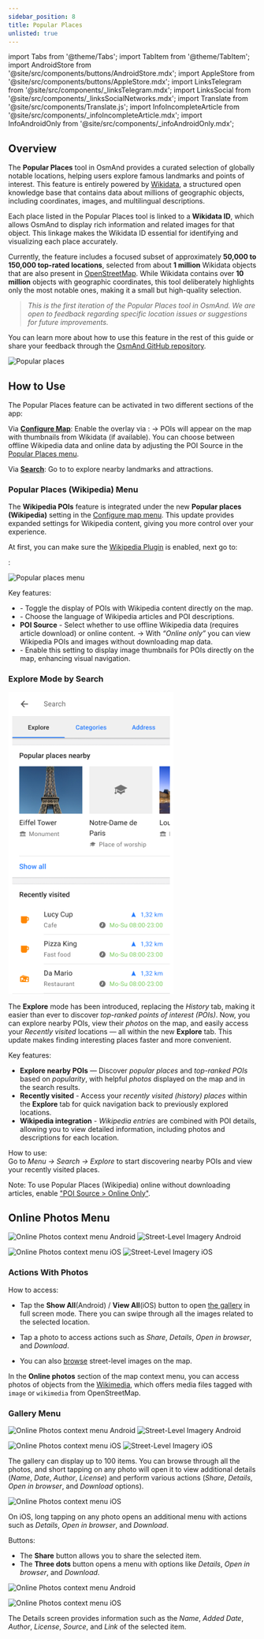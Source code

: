 ```yaml
---
sidebar_position: 8
title: Popular Places
unlisted: true
---
```


import Tabs from '@theme/Tabs';
import TabItem from '@theme/TabItem';
import AndroidStore from '@site/src/components/buttons/AndroidStore.mdx';
import AppleStore from '@site/src/components/buttons/AppleStore.mdx';
import LinksTelegram from '@site/src/components/_linksTelegram.mdx';
import LinksSocial from '@site/src/components/_linksSocialNetworks.mdx';
import Translate from '@site/src/components/Translate.js';
import InfoIncompleteArticle from '@site/src/components/_infoIncompleteArticle.mdx';
import InfoAndroidOnly from '@site/src/components/_infoAndroidOnly.mdx';

<InfoIncompleteArticle/>


## Overview

<InfoAndroidOnly/>

The **Popular Places** tool in OsmAnd provides a curated selection of globally notable locations, helping users explore famous landmarks and points of interest. This feature is entirely powered by [Wikidata](https://www.wikidata.org), a structured open knowledge base that contains data about millions of geographic objects, including coordinates, images, and multilingual descriptions.

Each place listed in the Popular Places tool is linked to a **Wikidata ID**, which allows OsmAnd to display rich information and related images for that object. This linkage makes the Wikidata ID essential for identifying and visualizing each place accurately.

Currently, the feature includes a focused subset of approximately **50,000 to 150,000 top-rated locations**, selected from about **1 million** Wikidata objects that are also present in [OpenStreetMap](https://www.openstreetmap.org). While Wikidata contains over **10 million** objects with geographic coordinates, this tool deliberately highlights only the most notable ones, making it a small but high-quality selection.

> *This is the first iteration of the Popular Places tool in OsmAnd. We are open to feedback regarding specific location issues or suggestions for future improvements.*

You can learn more about how to use this feature in the rest of this guide or share your feedback through the [OsmAnd GitHub repository](https://github.com/osmandapp/OsmAnd).

![Popular places](@site/static/img/map/popular_places/popular_places.png) 

## How to Use

The Popular Places feature can be activated in two different sections of the app:

Via [**Configure Map**](#popular-places-wikipedia-menu):
Enable the overlay via **<Translate android="true" ids="android_button_seq"/>**: *<Translate android="true" ids="shared_string_menu,configure_map,poi_osmwiki"/>*
→ POIs will appear on the map with thumbnails from Wikidata (if available). You can choose between offline Wikipedia data and online data by adjusting the POI Source in the [Popular Places menu](#popular-places-wikipedia-menu).

Via [**Search**](#explore-mode-by-search):
Go to  *<Translate android="true" ids="map_widget_search,search_categories,popular_places_nearby"/>* to explore nearby landmarks and attractions.



### Popular Places (Wikipedia) Menu

<InfoAndroidOnly/>

The **Wikipedia POIs** feature is integrated under the new **Popular places (Wikipedia)** setting in the [Configure map menu](./configure-map-menu.md). This update provides expanded settings for Wikipedia content, giving you more control over your experience.

At first, you can make sure the [Wikipedia Plugin](../plugins/wikipedia.md) is enabled, next go to: 

**<Translate android="true" ids="android_button_seq"/>**: *<Translate android="true" ids="shared_string_menu,configure_map,poi_osmwiki"/>*

![Popular places menu](@site/static/img/map/popular_places/popular_places_menu.png) 

Key features:

- **<Translate android="true" ids="poi_osmwiki"/>** - Toggle the display of POIs with Wikipedia content directly on the map.
- **<Translate android="true" ids="shared_string_language"/>** - Choose the language of Wikipedia articles and POI descriptions.
- **POI Source** - Select whether to use offline Wikipedia data (requires article download) or online content.
→ With _“Online only”_ you can view Wikipedia POIs and images without downloading map data.
- **<Translate android="true" ids="show_image_previews"/>** - Enable this setting to display image thumbnails for POIs directly on the map, enhancing visual navigation.


### Explore Mode by Search

<InfoAndroidOnly/>

![Explore Mode](../../../blog/2025-04-18-android-5-0/img/explore_search.png)

The **Explore** mode has been introduced, replacing the *History* tab, making it easier than ever to discover *top-ranked points of interest (POIs)*. Now, you can explore nearby POIs, view their *photos* on the map, and easily access your *Recently visited* locations — all within the new **Explore** tab. This update makes finding interesting places faster and more convenient.

Key features:

- **Explore nearby POIs** — Discover *popular places* and *top-ranked POIs* based on *popularity*, with helpful *photos* displayed on the map and in the search results.
- **Recently visited** - Access your *recently visited (history) places* within the **Explore** tab for quick navigation back to previously explored locations.
- **Wikipedia integration** - *Wikipedia entries* are combined with POI details, allowing you to view detailed information, including photos and descriptions for each location.

How to use:  
Go to *Menu → Search → Explore* to start discovering nearby POIs and view your recently visited places.

Note: To use Popular Places (Wikipedia) online without downloading articles, enable ["POI Source > Online Only"](#popular-places-wikipedia-menu).

## Online Photos Menu

<Tabs groupId="operating-systems">

<TabItem value="android" label="Android">  

![Online Photos context menu Android](@site/static/img/map/images_nearby_1_andr.png)   ![Street-Level Imagery Android](@site/static/img/map/street_level_imagery_andr.png)

</TabItem>

<TabItem value="ios" label="iOS">  

![Online Photos context menu iOS](@site/static/img/map/online_photo_ios.png)   ![Street-Level Imagery iOS](@site/static/img/map/street_level_imagery_ios.png)

</TabItem>

</Tabs>

### Actions With Photos

How to access:

- Tap the **Show All**(Android) / **View All**(iOS) button to open [the gallery](#gallery-menu) in full screen mode. There you can swipe through all the images related to the selected location.

- Tap a photo to access actions such as *Share*, *Details*, *Open in browser*, and *Download*.

- You can also [browse](../map/point-layers-on-map.md#-street-level-imagery) street-level images on the map.  

In the **Online photos** section of the map context menu, you can access photos of objects from the [Wikimedia](https://www.wikimedia.org/), which offers media files tagged with `image` or `wikimedia` from OpenStreetMap. <!-- Here we need to write about Popula places (WIkipedia) -->

<!--
Images nearby

Details:

- Mapillary offers nearby street-level images, while Wikimedia provides media tagged with `image` or `wikimedia`from OpenStreetMap.

- You can contribute your photos using the *Add Photos* button.

*Images nearby* (*iOS*) section provides access to photos of points of interest from sources such as [Wikimedia](https://www.wikimedia.org/) and [Mapillary](../plugins/mapillary.md).
-->

### Gallery Menu

<Tabs groupId="operating-systems">

<TabItem value="android" label="Android">  

![Online Photos context menu Android](@site/static/img/map/gallery_menu_android.png)   ![Street-Level Imagery Android](@site/static/img/map/gallery_menu_android_1.png)

</TabItem>

<TabItem value="ios" label="iOS">  

![Online Photos context menu iOS](@site/static/img/map/gallery_menu_ios.png)   ![Street-Level Imagery iOS](@site/static/img/map/gallery_menu_ios_1.png)

</TabItem>

</Tabs>


The gallery can display up to 100 items. You can browse through all the photos, and short tapping on any photo will open it to view additional details (*Name*, *Date*, *Author*, *License*) and perform various actions (*Share*, *Details*, *Open in browser*, and *Download* options).


<Tabs groupId="operating-systems">

<TabItem value="android" label="Android">  

</TabItem>

<TabItem value="ios" label="iOS">  

![Online Photos context menu iOS](@site/static/img/map/gallery_menu_ios_3.png) 

</TabItem>

</Tabs>



On iOS, long tapping on any photo opens an additional menu with actions such as *Details*, *Open in browser*, and *Download*.

Buttons:  
- The **Share** button allows you to share the selected item.  
- The **Three dots** button opens a menu with options like *Details*, *Open in browser*, and *Download*.

<Tabs groupId="operating-systems">

<TabItem value="android" label="Android">  

![Online Photos context menu Android](@site/static/img/map/gallery_menu_android_2.png)

</TabItem>

<TabItem value="ios" label="iOS">  

![Online Photos context menu iOS](@site/static/img/map/gallery_menu_ios_2.png) 

</TabItem>

</Tabs>


The Details screen provides information such as the *Name*, *Added Date*, *Author*, *License*, *Source*, and *Link* of the selected item.